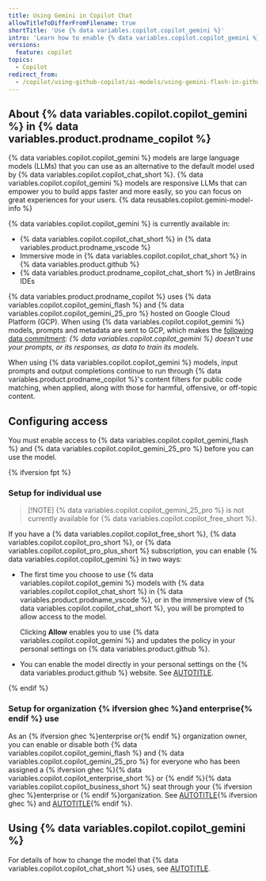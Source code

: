```yaml
---
title: Using Gemini in Copilot Chat
allowTitleToDifferFromFilename: true
shortTitle: 'Use {% data variables.copilot.copilot_gemini %}'
intro: 'Learn how to enable {% data variables.copilot.copilot_gemini %} in {% data variables.copilot.copilot_chat %}, for {% ifversion fpt %}yourself or{% endif %} your organization{% ifversion ghec %} or enterprise{% endif %}.'
versions:
  feature: copilot
topics:
  - Copilot
redirect_from:
  - /copilot/using-github-copilot/ai-models/using-gemini-flash-in-github-copilot
---
```


## About {% data variables.copilot.copilot_gemini %} in {% data variables.product.prodname_copilot %}

{% data variables.copilot.copilot_gemini %} models are large language models (LLMs) that you can use as an alternative to the default model used by {% data variables.copilot.copilot_chat_short %}. {% data variables.copilot.copilot_gemini %} models are responsive LLMs that can empower you to build apps faster and more easily, so you can focus on great experiences for your users. {% data reusables.copilot.gemini-model-info %}

{% data variables.copilot.copilot_gemini %} is currently available in:

* {% data variables.copilot.copilot_chat_short %} in {% data variables.product.prodname_vscode %}
* Immersive mode in {% data variables.copilot.copilot_chat_short %} in {% data variables.product.github %}
* {% data variables.product.prodname_copilot_chat_short %} in JetBrains IDEs

{% data variables.product.prodname_copilot %} uses {% data variables.copilot.copilot_gemini_flash %} and {% data variables.copilot.copilot_gemini_25_pro %} hosted on Google Cloud Platform (GCP). When using {% data variables.copilot.copilot_gemini %} models, prompts and metadata are sent to GCP, which makes the [following data commitment](https://cloud.google.com/gemini/docs/discover/data-governance): _{% data variables.copilot.copilot_gemini %} doesn't use your prompts, or its responses, as data to train its models._

When using {% data variables.copilot.copilot_gemini %} models, input prompts and output completions continue to run through {% data variables.product.prodname_copilot %}'s content filters for public code matching, when applied, along with those for harmful, offensive, or off-topic content.

## Configuring access

You must enable access to {% data variables.copilot.copilot_gemini_flash %} and {% data variables.copilot.copilot_gemini_25_pro %} before you can use the model.

{% ifversion fpt %}

### Setup for individual use

> [!NOTE] {% data variables.copilot.copilot_gemini_25_pro %} is not currently available for {% data variables.copilot.copilot_free_short %}.

If you have a {% data variables.copilot.copilot_free_short %}, {% data variables.copilot.copilot_pro_short %}, or {% data variables.copilot.copilot_pro_plus_short %} subscription, you can enable {% data variables.copilot.copilot_gemini %} in two ways:

* The first time you choose to use {% data variables.copilot.copilot_gemini %} models with {% data variables.copilot.copilot_chat_short %} in {% data variables.product.prodname_vscode %}, or in the immersive view of {% data variables.copilot.copilot_chat_short %}, you will be prompted to allow access to the model.

  Clicking **Allow** enables you to use {% data variables.copilot.copilot_gemini %} and updates the policy in your personal settings on {% data variables.product.github %}.

* You can enable the model directly in your personal settings on the {% data variables.product.github %} website. See [AUTOTITLE](/copilot/managing-copilot/managing-copilot-as-an-individual-subscriber/managing-copilot-policies-as-an-individual-subscriber#enabling-or-disabling-alternative-ai-models).

{% endif %}

### Setup for organization {% ifversion ghec %}and enterprise{% endif %} use

As an {% ifversion ghec %}enterprise or{% endif %} organization owner, you can enable or disable both {% data variables.copilot.copilot_gemini_flash %} and {% data variables.copilot.copilot_gemini_25_pro %} for everyone who has been assigned a {% ifversion ghec %}{% data variables.copilot.copilot_enterprise_short %} or {% endif %}{% data variables.copilot.copilot_business_short %} seat through your {% ifversion ghec %}enterprise or {% endif %}organization. See [AUTOTITLE](/copilot/managing-copilot/managing-github-copilot-in-your-organization/setting-policies-for-copilot-in-your-organization/managing-policies-for-copilot-in-your-organization){% ifversion ghec %} and [AUTOTITLE](/copilot/managing-copilot/managing-copilot-for-your-enterprise/managing-policies-and-features-for-copilot-in-your-enterprise#copilot-access-to-alternative-ai-models){% endif %}.

## Using {% data variables.copilot.copilot_gemini %}

For details of how to change the model that {% data variables.copilot.copilot_chat_short %} uses, see [AUTOTITLE](/copilot/using-github-copilot/ai-models/changing-the-ai-model-for-copilot-chat).
